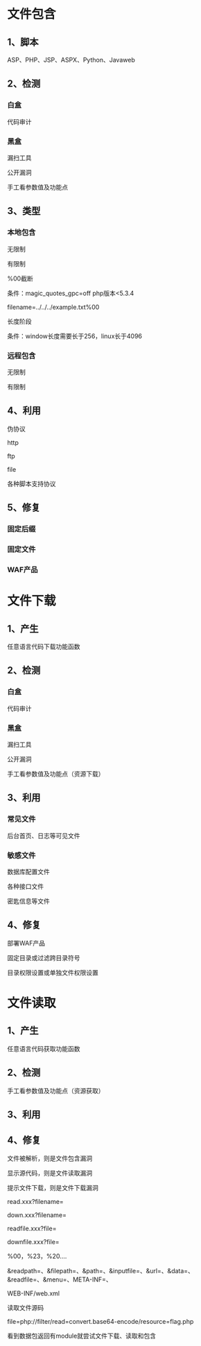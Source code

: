 # 文件包含

## 1、脚本

ASP、PHP、JSP、ASPX、Python、Javaweb

## 2、检测

### 白盒

代码审计

### 黑盒

漏扫工具

公开漏洞

手工看参数值及功能点

## 3、类型

### 本地包含

无限制

有限制

%00截断

条件：magic_quotes_gpc=off php版本<5.3.4

filename=../../../example.txt%00

长度阶段

条件：window长度需要长于256，linux长于4096

### 远程包含

无限制

有限制

## 4、利用

伪协议

http

ftp

file

各种脚本支持协议

## 5、修复

### 固定后缀

### 固定文件

### WAF产品

# 文件下载

## 1、产生

任意语言代码下载功能函数

## 2、检测

### 白盒

代码审计

### 黑盒

漏扫工具

公开漏洞

手工看参数值及功能点（资源下载）

## 3、利用

### 常见文件

后台首页、日志等可见文件

### 敏感文件

数据库配置文件

各种接口文件

密匙信息等文件

## 4、修复

部署WAF产品

固定目录或过滤跨目录符号

目录权限设置或单独文件权限设置

# 文件读取

## 1、产生

任意语言代码获取功能函数

## 2、检测

手工看参数值及功能点（资源获取）

## 3、利用

## 4、修复





文件被解析，则是文件包含漏洞

显示源代码，则是文件读取漏洞

提示文件下载，则是文件下载漏洞



read.xxx?filename=

down.xxx?filename=

readfile.xxx?file=

downfile.xxx?file=

%00，%23，%20....

&readpath=、&filepath=、&path=、&inputfile=、&url=、&data=、&readfile=、&menu=、META-INF=、

WEB-INF/web.xml



读取文件源码

file=php://filter/read=convert.base64-encode/resource=flag.php



看到数据包返回有module就尝试文件下载、读取和包含